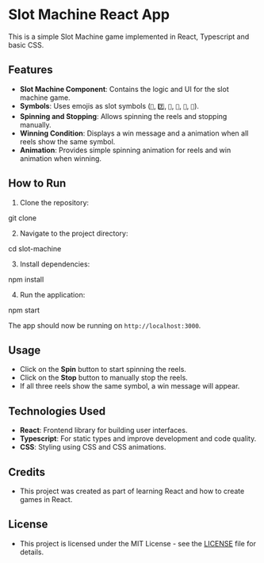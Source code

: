 # Slot Machine React App

This is a simple Slot Machine game implemented in React, Typescript and basic CSS.

## Features

- **Slot Machine Component**: Contains the logic and UI for the slot machine game.
- **Symbols**: Uses emojis as slot symbols (`🍒`, `7️⃣`, `🍋`, `🍉`, `🍇`, `🍓`).
- **Spinning and Stopping**: Allows spinning the reels and stopping manually.
- **Winning Condition**: Displays a win message and a animation when all reels show the same symbol.
- **Animation**: Provides simple spinning animation for reels and win animation when winning.

## How to Run

1. Clone the repository:

git clone <repository-url>

2. Navigate to the project directory:

cd slot-machine


3. Install dependencies:

npm install

4. Run the application:

npm start


The app should now be running on `http://localhost:3000`.

## Usage

- Click on the **Spin** button to start spinning the reels.
- Click on the **Stop** button to manually stop the reels.
- If all three reels show the same symbol, a win message will appear.

## Technologies Used

- **React**: Frontend library for building user interfaces.
- **Typescript**: For static types and improve development and code quality.
- **CSS**: Styling using CSS and CSS animations.

## Credits

- This project was created as part of learning React and how to create games in React.

## License

- This project is licensed under the MIT License - see the [LICENSE](LICENSE) file for details.